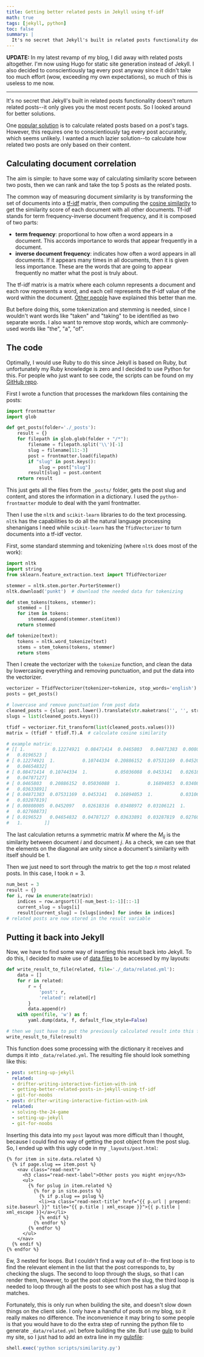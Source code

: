 ```yaml
---
title: Getting better related posts in Jekyll using tf-idf
math: true
tags: [jekyll, python]
toc: false
summary: |
  It's no secret that Jekyll's built in related posts functionality doesn't  return related posts--it only gives you the most recent posts. So I looked around for better solutions. 
---
```


**UPDATE:** In my latest revamp of my blog, I did away with related posts altogether. I'm now using Hugo for static site generation instead of Jekyll. I also decided to conscientiously tag every post anyway since it didn't take too much effort (wow, exceeding my own expectations), so much of this is useless to me now. 

---

It's no secret that Jekyll's built in related posts functionality doesn't  return related posts--it only gives you the most recent posts. So I looked around for better solutions. 

One [popular solution](https://github.com/jumanji27/related-posts-jekyll-plugin) is to calculate related posts based on a post's tags. However, this requires one to conscientiously tag every post accurately, which seems unlikely. I wanted a much lazier solution--to calculate how related two posts are only based on their content. 

## Calculating document correlation

The aim is simple: to have some way of calculating similarity score between two posts, then we can rank and take the top 5 posts as the related posts. 

The common way of measuring document similarity is by transforming the set of documents into a [tf-idf](https://en.wikipedia.org/wiki/Tf–idf) matrix, then computing the [cosine similarity](https://en.wikipedia.org/wiki/Cosine_similarity) to get the similarity score of each document with all other documents. Tf-idf stands for term frequency-inverse document frequency, and it is composed of two parts:

- **term frequency**: proportional to how often a word appears in a document. This accords importance to words that appear frequently in a document.
- **inverse document frequency**: indicates how often a word appears in all documents. If it appears many times in all documents, then it is given less importance. These are the words that are going to appear frequently no matter what the post is truly about. 

The tf-idf matrix is a matrix where each column represents a document and each row represents a word, and each cell represents the tf-idf value of the word within the document. [Other people](http://www.tfidf.com/) have explained this better than me. 

But before doing this, some tokenization and stemming is needed, since I wouldn't want words like "taken" and "taking" to be identified as two separate words. I also want to remove stop words, which are commonly-used words like "the", "a", "of". 

## The code

Optimally, I would use Ruby to do this since Jekyll is based on Ruby, but unfortunately my Ruby knowledge is zero and I decided to use Python for this. For people who just want to see code, the scripts can be found on my [GitHub repo](https://github.com/lingxz/lingxz.github.io/tree/0827ae2b850c3ba7288d099ea41e41becfa138e5/scripts). 

First I wrote a function that processes the markdown files containing the posts: 

```python
import frontmatter
import glob

def get_posts(folder='./_posts'):
    result = {}
    for filepath in glob.glob(folder + "/*"):
        filename = filepath.split('\\')[-1]
        slug = filename[11:-3]
        post = frontmatter.load(filepath)
        if "slug" in post.keys():
            slug = post["slug"]
        result[slug] = post.content
    return result
```

This just gets all the files from the `_posts/` folder, gets the post slug and content, and stores the information in a dictionary. I used the `python-frontmatter` module to deal with the yaml frontmatter. 

Then I use the `nltk` and `scikit-learn` libraries to do the text processing. `nltk` has the capabilities to do all the natural language processing shenanigans I need while `scikit-learn` has the `TfidVectorizer` to turn documents into a tf-idf vector.  

First, some standard stemming and tokenizing (where `nltk` does most of the work):

```python
import nltk
import string
from sklearn.feature_extraction.text import TfidfVectorizer

stemmer = nltk.stem.porter.PorterStemmer()
nltk.download('punkt')  # download the needed data for tokenizing

def stem_tokens(tokens, stemmer):
    stemmed = []
    for item in tokens:
        stemmed.append(stemmer.stem(item))
    return stemmed

def tokenize(text):
    tokens = nltk.word_tokenize(text)
    stems = stem_tokens(tokens, stemmer)
    return stems 
```

Then I create the vectorizer with the `tokenize` function, and clean the data by lowercasing everything and removing punctuation, and put the data into the vectorizer.

```python
vectorizer = TfidfVectorizer(tokenizer=tokenize, stop_words='english')
posts = get_posts()

# lowercase and remove punctuation from post data
cleaned_posts = {slug: post.lower().translate(str.maketrans('', '', string.punctuation)) for slug, post in posts.items()}
slugs = list(cleaned_posts.keys())

tfidf = vectorizer.fit_transform(list(cleaned_posts.values()))
matrix = (tfidf * tfidf.T).A  # calculate cosine similarity

# example matrix:
# [[ 1.          0.12274921  0.08471414  0.0465803   0.04871383  0.00808005
#   0.0196523 ]
# [ 0.12274921  1.          0.10744334  0.20886152  0.07531169  0.0452097
#   0.04654832]
# [ 0.08471414  0.10744334  1.          0.05036088  0.0453141   0.02618316
#   0.04787127]
# [ 0.0465803   0.20886152  0.05036088  1.          0.16894053  0.03408972
#   0.03633891]
# [ 0.04871383  0.07531169  0.0453141   0.16894053  1.          0.03106121
#   0.03287819]
# [ 0.00808005  0.0452097   0.02618316  0.03408972  0.03106121  1.
#   0.02760873]
# [ 0.0196523   0.04654832  0.04787127  0.03633891  0.03287819  0.02760873
#   1.        ]]
```

The last calculation returns a symmetric matrix $M$ where the $M_{ij}$ is the similarity between document $i$ and document $j$. As a check, we can see that the elements on the diagonal are unity since a document's similarity with itself should be 1. 

Then we just need to sort through the matrix to get the top $n$ most related posts. In this case, I took $n = 3$.

```python
num_best = 3
result = {}
for i, row in enumerate(matrix):
    indices = row.argsort()[-num_best-1:-1][::-1]
    current_slug = slugs[i]
    result[current_slug] = [slugs[index] for index in indices]
# related posts are now stored in the result variable
```

## Putting it back into Jekyll

Now, we have to find some way of inserting this result back into Jekyll. To do this, I decided to make use of [data files](https://jekyllrb.com/docs/datafiles/) to be accessed by my layouts:

```python
def write_result_to_file(related, file='./_data/related.yml'):
    data = []
    for r in related:
        r = {
            'post': r,
            'related': related[r]
        }
        data.append(r)
    with open(file, 'w') as f:
        yaml.dump(data, f, default_flow_style=False)

# then we just have to put the previously calculated result into this function
write_result_to_file(result)
```

This function does some processing with the dictionary it receives and dumps it into `_data/related.yml`. The resulting file should look something like this:

```yaml
- post: setting-up-jekyll
  related:
  - drifter-writing-interactive-fiction-with-ink
  - getting-better-related-posts-in-jekyll-using-tf-idf
  - git-for-noobs
- post: drifter-writing-interactive-fiction-with-ink
  related:
  - solving-the-24-game
  - setting-up-jekyll
  - git-for-noobs
```

Inserting this data into my `post` layout was more difficult than I thought, because I could find no way of getting the post object from the post slug. So, I ended up with this ugly code in my `_layouts/post.html`:

```liquid
{% for item in site.data.related %}
  {% if page.slug == item.post %}
    <nav class="read-next">
      <h3 class="read-next-label">Other posts you might enjoy</h3>
      <ul>
        {% for pslug in item.related %}
          {% for p in site.posts %}
            {% if p.slug == pslug %}
            <li><a class="read-next-title" href="{{ p.url | prepend: site.baseurl }}" title="{{ p.title | xml_escape }}">{{ p.title | xml_escape }}</a></li>
            {% endif %}
          {% endfor %}
        {% endfor %}
      </ul>
    </nav>
  {% endif %}
{% endfor %}
```

Ew, 3 nested for loops. But I couldn't find a way out of it--the first loop is to find the relevant element in the list that the post corresponds to, by checking the slugs. The second to loop through the slugs, so that I can render them, however, to get the post object from the slug, the third loop is needed to loop through all the posts to see which post has a slug that matches. 

Fortunately, this is only run when building the site, and doesn't slow down things on the client side. I only have a handful of posts on my blog, so it really makes no difference. The inconvenience it may bring to some people is that you would have to do the extra step of running the python file to generate `_data/related.yml` before building the site. But I use [gulp](https://gulpjs.com/) to build my site, so I just had to add an extra line in my [gulpfile](https://github.com/lingxz/lingxz.github.io/blob/0827ae2b850c3ba7288d099ea41e41becfa138e5/gulpfile.js):

```js
shell.exec('python scripts/similarity.py')
```